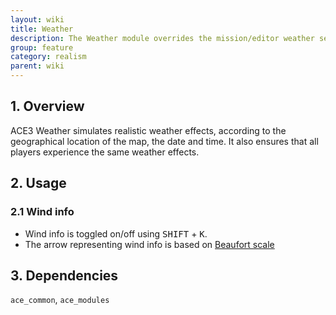 ```yaml
---
layout: wiki
title: Weather
description: The Weather module overrides the mission/editor weather setting with a synchronized realistic weather simulation
group: feature
category: realism
parent: wiki
---
```


## 1. Overview
ACE3 Weather simulates realistic weather effects, according to the geographical location of the map, the date and time. It also ensures that all players experience the same weather effects.

## 2. Usage

### 2.1 Wind info
- Wind info is toggled on/off using <kbd>SHIFT</kbd> + <kbd>K</kbd>.
- The arrow representing wind info is based on [Beaufort scale](http://en.wikipedia.org/wiki/Beaufort_scale#Modern_scale)

## 3. Dependencies
`ace_common`, `ace_modules`
